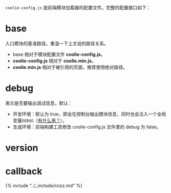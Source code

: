 `coolie-config.js` 是前端模块加载器的配置文件。完整的配置接口如下：

# base
入口模块的基准路径。重温一下上文说的路径关系。

- base 相对于模块配置文件 **coolie-config.js**。
- **coolie-config.js** 相对于 **coolie.min.js**。
- **coolie.min.js** 相对于被引用的页面，推荐使用绝对路径。


# debug
表示是否要输出调试信息，默认：
- 开发环境：默认为 true，即会在控制台输出模块信息，同时也会注入一个全局变量`DEBUG`（[有什么用？](../)）。
- 生成环境：前端构建工具修改 coolie-config.js 文件里的 debug 为 false。


# version


# callback


{% include "../_include/cnzz.md" %}
